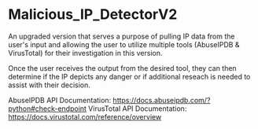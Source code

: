 # Malicious_IP_DetectorV2
An upgraded version that serves a purpose of pulling IP data from the user's input and allowing the user to utilize multiple tools (AbuseIPDB &amp; VirusTotal) for their investigation in this version.

Once the user receives the output from the desired tool, they can then determine if the IP depicts any danger or if additional reseach is needed to assist with their decision.

AbuseIPDB API Documentation: https://docs.abuseipdb.com/?python#check-endpoint
VirusTotal API Documentation: https://docs.virustotal.com/reference/overview
